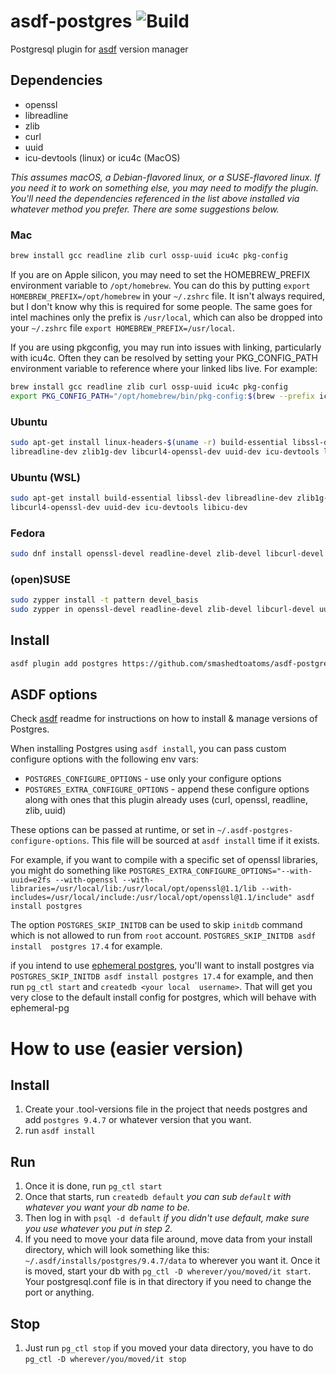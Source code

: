 # asdf-postgres ![Build](https://github.com/smashedtoatoms/asdf-postgres/workflows/Build/badge.svg?branch=master)

Postgresql plugin for [asdf](https://github.com/asdf-vm/asdf) version manager

## Dependencies

- openssl
- libreadline
- zlib
- curl
- uuid
- icu-devtools (linux) or icu4c (MacOS)

_This assumes macOS, a Debian-flavored linux, or a SUSE-flavored linux.  If you
need it to work on something else, you may need to modify the plugin. You'll
need the dependencies referenced in the list above installed via whatever method
you prefer. There are some suggestions below._

### Mac

```sh
brew install gcc readline zlib curl ossp-uuid icu4c pkg-config
```

If you are on Apple silicon, you may need to set the HOMEBREW_PREFIX environment
variable to `/opt/homebrew`. You can do this by putting `export
HOMEBREW_PREFIX=/opt/homebrew` in your `~/.zshrc` file. It isn't always
required, but I don't know why this is required for some people.  The same goes
for intel machines only the prefix is `/usr/local`, which can also be dropped
into your `~/.zshrc` file `export HOMEBREW_PREFIX=/usr/local`.

If you are using pkgconfig, you may run into issues with linking, particularly
with icu4c.  Often they can be resolved by setting your PKG_CONFIG_PATH
environment variable to reference where your linked libs live.  For example:

```sh
brew install gcc readline zlib curl ossp-uuid icu4c pkg-config
export PKG_CONFIG_PATH="/opt/homebrew/bin/pkg-config:$(brew --prefix icu4c)/lib/pkgconfig:$(brew --prefix curl)/lib/pkgconfig:$(brew --prefix zlib)/lib/pkgconfig"
```

### Ubuntu

```sh
sudo apt-get install linux-headers-$(uname -r) build-essential libssl-dev \
libreadline-dev zlib1g-dev libcurl4-openssl-dev uuid-dev icu-devtools libicu-dev
```

### Ubuntu (WSL)

```sh
sudo apt-get install build-essential libssl-dev libreadline-dev zlib1g-dev \
libcurl4-openssl-dev uuid-dev icu-devtools libicu-dev
```

### Fedora

```sh
sudo dnf install openssl-devel readline-devel zlib-devel libcurl-devel uuid-devel libuuid-devel
```

### (open)SUSE

```sh
sudo zypper install -t pattern devel_basis
sudo zypper in openssl-devel readline-devel zlib-devel libcurl-devel uuid-devel libuuid-devel
```

## Install

```sh
asdf plugin add postgres https://github.com/smashedtoatoms/asdf-postgres.git
```

## ASDF options

Check [asdf](https://github.com/asdf-vm/asdf) readme for instructions on how to
install & manage versions of Postgres.

When installing Postgres using `asdf install`, you can pass custom configure
options with the following env vars:

- `POSTGRES_CONFIGURE_OPTIONS` - use only your configure options
- `POSTGRES_EXTRA_CONFIGURE_OPTIONS` - append these configure options along with
  ones that this plugin already uses (curl, openssl, readline, zlib, uuid)

These options can be passed at runtime, or set in
`~/.asdf-postgres-configure-options`. This file will be sourced at `asdf
install` time if it exists.

For example, if you want to compile with a specific set of openssl libraries,
you might do something like `POSTGRES_EXTRA_CONFIGURE_OPTIONS="--with-uuid=e2fs
--with-openssl --with-libraries=/usr/local/lib:/usr/local/opt/openssl@1.1/lib
--with-includes=/usr/local/include:/usr/local/opt/openssl@1.1/include" asdf
install postgres`

The option `POSTGRES_SKIP_INITDB` can be used to skip `initdb` command which is
not allowed to run from `root` account. `POSTGRES_SKIP_INITDB asdf install 
postgres 17.4` for example.

if you intend to use 
[ephemeral postgres](https://github.com/smashedtoatoms/asdf-ephemeral-pg), 
you'll want to install postgres via `POSTGRES_SKIP_INITDB asdf install postgres
17.4` for example, and then run `pg_ctl start` and `createdb <your local 
username>`.  That will get you very close to the default install config for 
postgres, which will behave with ephemeral-pg

# How to use (easier version)

## Install

1. Create your .tool-versions file in the project that needs postgres and add
   `postgres 9.4.7` or whatever version that you want.
2. run `asdf install`

## Run

1. Once it is done, run `pg_ctl start`
2. Once that starts, run `createdb default` _you can sub `default` with whatever
   you want your db name to be._
3. Then log in with `psql -d default` _if you didn't use default, make sure you
   use whatever you put in step 2._
4. If you need to move your data file around, move data from your install
   directory, which will look something like this:
   `~/.asdf/installs/postgres/9.4.7/data` to wherever you want it. Once it is
   moved, start your db with `pg_ctl -D wherever/you/moved/it start`. Your
   postgresql.conf file is in that directory if you need to change the port or
   anything.

## Stop

1. Just run `pg_ctl stop` if you moved your data directory, you have to do
   `pg_ctl -D wherever/you/moved/it stop`
